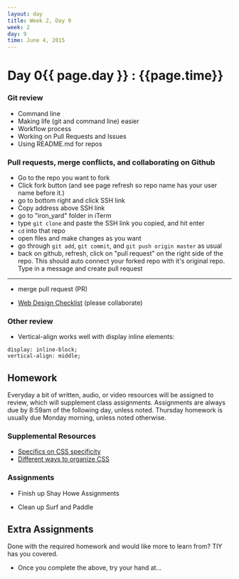 ```yaml
---
layout: day
title: Week 2, Day 9
week: 2
day: 9
time: June 4, 2015
---
```


# Day 0{{ page.day }} : {{page.time}}


### Git review
* Command line
* Making life (git and command line) easier
* Workflow process
* Working on Pull Requests and Issues
* Using README.md for repos

### Pull requests, merge conflicts, and collaborating on Github
- Go to the repo you want to fork
- Click fork button (and see page refresh so repo name has your user name before it.)
- go to bottom right and click SSH link
- Copy address above SSH link
- go to "iron_yard" folder in iTerm
- type `git clone` and paste the SSH link you copied, and hit enter
- `cd` into that repo
- open files and make changes as you want
- go through `git add`, `git commit`, and `git push origin master` as usual
- back on github, refresh, click on "pull request" on the right side of the repo. This should auto connect your forked repo with it's original repo. Type in a message and create pull request

------
- merge pull request (PR)

* [Web Design Checklist](https://github.com/tiy-atx-ui-may2015/website-checklist/) (please collaborate)


### Other review
* Vertical-align works well with display inline elements:
```
display: inline-block;
vertical-align: middle;
```

## Homework
Everyday a bit of written, audio, or video resources will be assigned to review, which will supplement class assignments. Assignments are always due by 8:59am of the following day, unless noted. Thursday homework is usually due Monday morning, unless noted otherwise.

### Supplemental Resources
* [Specifics on CSS specificity](http://css-tricks.com/specifics-on-css-specificity/)
* [Different ways to organize CSS](http://mattstauffer.co/blog/organizing-css-oocss-smacss-and-bem)

### Assignments
* Finish up Shay Howe Assignments

* Clean up Surf and Paddle



## Extra Assignments
Done with the required homework and would like more to learn from? TIY has you covered.

* Once you complete the above, try your hand at...

<!-- [Another "redlined" image to convert to Code]({{ site.url }}/assignments/0{{ page.day }}b.html) -->



